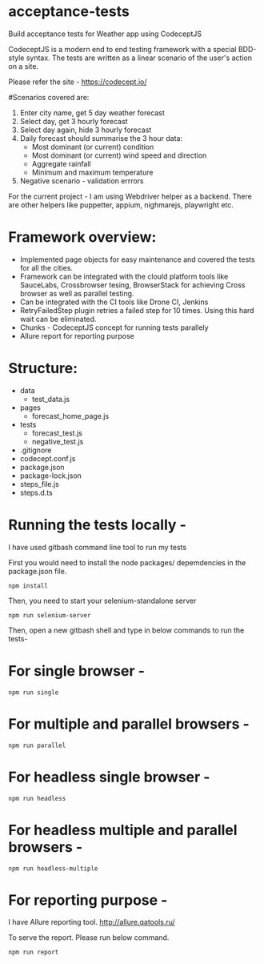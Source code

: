 # acceptance-tests
Build acceptance tests for Weather app using CodeceptJS

CodeceptJS is a modern end to end testing framework with a special BDD-style syntax. The tests are written as a linear scenario of the user's action on a site.

Please refer the site - https://codecept.io/

#Scenarios covered are:
1.  Enter city name, get 5 day weather forecast
2.  Select day, get 3 hourly forecast
3.  Select day again, hide 3 hourly forecast
4.  Daily forecast should summarise the 3 hour data:
    - Most dominant (or current) condition
    - Most dominant (or current) wind speed and direction
    - Aggregate rainfall
    - Minimum and maximum temperature
5.  Negative scenario - validation errrors
    
    
For the current project - I am using Webdriver helper as a backend. There are other helpers like puppetter, appium, nighmarejs, playwright etc.  

# Framework overview: 

* Implemented page objects for easy maintenance and covered the tests for all the cities. 
* Framework can be integrated with the clould platform tools like SauceLabs, Crossbrowser tesing, BrowserStack for achieving Cross browser as well as parallel testing. 
* Can be integrated with the CI tools like Drone CI, Jenkins
* RetryFailedStep plugin retries a failed step for 10 times. Using this hard wait can be eliminated.
* Chunks - CodeceptJS concept for running tests parallely
* Allure report for reporting purpose

# Structure:

* data
  - test_data.js
* pages
  - forecast_home_page.js
* tests
  - forecast_test.js
  - negative_test.js
* .gitignore
* codecept.conf.js
* package.json
* package-lock.json
* steps_file.js
* steps.d.ts

    
# Running the tests locally - 

I have used gitbash command line tool to run my tests

First you would need to install the node packages/ depemdencies in the package.json file.

`npm install`

Then, you need to start your selenium-standalone server

`npm run selenium-server`

Then, open a new gitbash shell and type in below commands to run the tests-

 # For single browser - 
 `npm run single`
 
 # For multiple and parallel browsers - 
 `npm run parallel`
 
 # For headless single browser - 
 `npm run headless`
 
 # For headless multiple and parallel browsers - 
 `npm run headless-multiple`
    
# For reporting purpose - 

I have Allure reporting tool. http://allure.qatools.ru/

To serve the report. Please run below command.

`npm run report`
